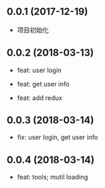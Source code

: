 ## 0.0.1 (2017-12-19)

* 项目初始化

## 0.0.2 (2018-03-13)

* feat: user login

* feat: get user info

* feat: add redux

## 0.0.3 (2018-03-14)

* fix: user login, get user info

## 0.0.4 (2018-03-14)

* feat: tools; mutil loading
